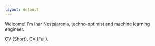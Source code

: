 ```yaml
---
layout: default
---
```


Welcome! I'm Ihar Nestsiarenia, techno-optimist and machine learning engineer.

[CV (Short)](./cv-short.html).
[CV (Full)](./cv.html).

